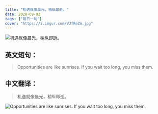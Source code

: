 ```yaml
---
title: "机遇就像晨光，稍纵即逝。"
date: 2020-09-02
tags: ["每日一句"]
cover: "https://i.imgur.com/VJfReZm.jpg"
---
```


![机遇就像晨光，稍纵即逝。](https://i.imgur.com/BeQyvPb.jpg)

## 英文短句：
> Opportunities are like sunrises. If you wait too long, you miss them. 

<!--more-->

## 中文翻译：
> 机遇就像晨光，稍纵即逝。

![Opportunities are like sunrises. If you wait too long, you miss them. ](https://i.imgur.com/DlgIm6Y.jpg)

